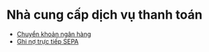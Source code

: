 # Nhà cung cấp dịch vụ thanh toán

* [Chuyển khoản ngân hàng](applications/sales/subscriptions/payment_providers/wire_transfer.md)
* [Ghi nợ trực tiếp SEPA](applications/sales/subscriptions/payment_providers/sdd.md)
